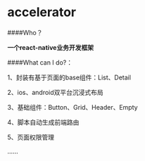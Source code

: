 # accelerator
####Who？

**一个react-native业务开发框架** 

####What can I do?：

1、封装有基于页面的base组件：List、Detail

2、ios、android双平台沉浸式布局

3、基础组件：Button、Grid、Header、Empty

4、脚本自动生成前端路由

5、页面权限管理

......

